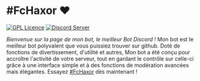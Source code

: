 # #FcHaxor ❤️
[![GPL Licence](https://badges.frapsoft.com/os/gpl/gpl.svg?v=103)](https://github.com/GilbertGobbels/fchaxor/blob/indev-4.0.2/LICENSE)
[![Discord Server](https://cdn.discordapp.com/icons/876108056918896650/a_3c9eb215cd438ca7e3e0f4169042a335.webp?size=128)](https://discord.gg/ryMSQHde6D)

*Bienvenue sur la page de mon bot, le meilleur Bot Discord !*
Mon bot est le meilleur bot polyvalent que vous puissiez trouver sur github. Doté de fonctions de divertissement, d'utilité et autres, Mon bot a été conçu pour accroître l'activité de votre serveur, tout en gardant le contrôle sur celle-ci grâce à une interface simple et à des fonctions de modération avancées mais élégantes. Essayez [#FcHaxor](https://github.com/fchaxor/FcHaxor-Discord-Bot) dès maintenant !
